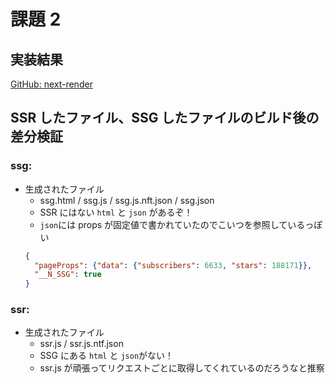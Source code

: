# 課題 2

## 実装結果

[GitHub: next-render](https://github.com/umirai/next-render)

## SSR したファイル、SSG したファイルのビルド後の差分検証

### ssg:

- 生成されたファイル
  - ssg.html / ssg.js / ssg.js.nft.json / ssg.json
  - SSR にはない `html` と `json` があるぞ！
  - `json`には props が固定値で書かれていたのでこいつを参照しているっぽい
  ```json
  {
    "pageProps": {"data": {"subscribers": 6633, "stars": 188171}},
    "__N_SSG": true
  }
  ```

### ssr:

- 生成されたファイル
  - ssr.js / ssr.js.ntf.json
  - SSG にある `html` と `json`がない！
  - ssr.js が頑張ってリクエストごとに取得してくれているのだろうなと推察
